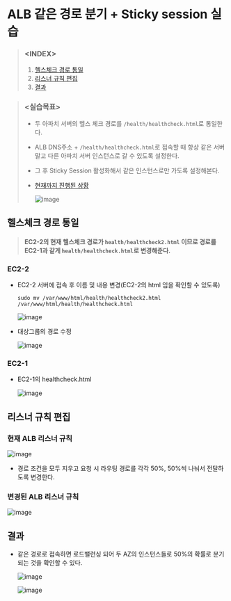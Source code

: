 # ALB 같은 경로 분기 + Sticky session 실습

> ### \<INDEX>
> 1. [헬스체크 경로 통일](#헬스체크-경로-통일)
> 2. [리스너 규칙 편집](#리스너-규칙-편집)
> 3. [결과](#결과)

> ### \<실습목표>
> - 두 아파치 서버의 헬스 체크 경로를 `/health/healthcheck.html`로 통일한다.
> - ALB DNS주소 + `/health/healthcheck.html`로 접속할 때 항상 같은 서버 말고 다른 아파치 서버 인스턴스로 갈 수 있도록 설정한다.
> - 그 후 Sticky Session 활성화해서 같은 인스턴스로만 가도록 설정해본다.
> - [현재까지 진행된 상황](https://github.com/Clary0122/AWS/blob/main/%EC%8B%A4%EC%8A%B5%20-%20ALB%20%EB%8C%80%EC%83%81%EA%B7%B8%EB%A3%B9%20%ED%8F%AC%ED%8A%B8%208088%EB%A1%9C%20%EB%B3%80%EA%B2%BD.md#alb-%EB%8C%80%EC%83%81%EA%B7%B8%EB%A3%B9-%ED%8F%AC%ED%8A%B8-8088%EB%A1%9C-%EB%B3%80%EA%B2%BD)
>   
>   ![image](https://user-images.githubusercontent.com/79209568/170161753-5f31bfc4-f1b7-43b4-a6da-f1acff2104f7.png)

## 헬스체크 경로 통일
> #### EC2-2의 현재 헬스체크 경로가 `health/healthcheck2.html` 이므로 경로를 EC2-1과 같게 `health/healthcheck.html`로 변경해준다.

### EC2-2
- EC2-2 서버에 접속 후 이름 및 내용 변경(EC2-2의 html 임을 확인할 수 있도록)
  ```
  sudo mv /var/www/html/health/healthcheck2.html /var/www/html/health/healthcheck.html
  ```
  ![image](https://user-images.githubusercontent.com/79209568/170163502-0866ad98-4c65-4374-860a-dd61a5e5e1c3.png)
- 대상그룹의 경로 수정  
  
  ![image](https://user-images.githubusercontent.com/79209568/170164733-511c3ed5-2605-4d73-a757-b220bd152d5d.png)

### EC2-1
- EC2-1의 healthcheck.html  
  
  ![image](https://user-images.githubusercontent.com/79209568/170163632-8d506188-3ad3-43d9-87bb-982ee10cc533.png)

## 리스너 규칙 편집
### 현재 ALB 리스너 규칙
![image](https://user-images.githubusercontent.com/79209568/170164170-0d4ebb00-59e9-4aa0-b085-fe5acd71a1a8.png)
- 경로 조건을 모두 지우고 요청 시 라우팅 경로를 각각 50%, 50%씩 나눠서 전달하도록 변경한다.
### 변경된 ALB 리스너 규칙
![image](https://user-images.githubusercontent.com/79209568/170165109-6dfc75fd-2fd0-4871-bfae-153a360d9fa1.png)

## 결과
- 같은 경로로 접속하면 로드밸런싱 되어 두 AZ의 인스턴스들로 50%의 확률로 분기되는 것을 확인할 수 있다.  
  
  ![image](https://user-images.githubusercontent.com/79209568/170165599-1f7eaf4f-e92a-4dea-9433-3642efd973c5.png)  
  
  ![image](https://user-images.githubusercontent.com/79209568/170165667-e5706027-ecc6-4129-aec0-4b91b8391005.png)

